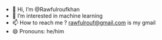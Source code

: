 - 👋 Hi, I’m @Rawfulroufkhan
- 👀 I’m interested in machine learning 
- 📫 How to reach me ? rawfulrouf@gmail.com is  my gmail
- 😄 Pronouns: he/him

<!---
Rawfulroufkhan/Rawfulroufkhan is a ✨ special ✨ repository because its `README.md` (this file) appears on your GitHub profile.
You can click the Preview link to take a look at your changes.
--->
